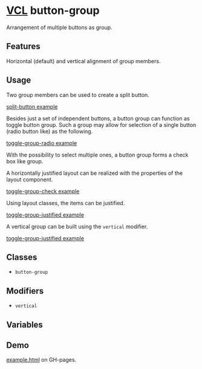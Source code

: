 # [VCL](https://vcl.github.io/) button-group

Arrangement of multiple buttons as group.

## Features

Horizontal (default) and vertical alignment of group members.

## Usage

Two group members can be used to create a split button.

[split-button example](/demo/example-split-button.html)

Besides just a set of independent buttons, a button group can function as
toggle button group.
Such a group may allow for selection of a single button (radio button like)
as the following.

[toggle-group-radio example](/demo/example-toggle-group-radio.html)

With the possibility to select multiple ones, a button group forms a
check box like group.

A horizontally justified layout can be realized with the properties of the
layout component.

[toggle-group-check example](/demo/example-toggle-group-check.html)

Using layout classes, the items can be justified.

[toggle-group-justified example](/demo/example-toggle-group-justified.html)

A vertical group can be built using the `vertical` modifier.

[toggle-group-justified example](/demo/example-vertical-group.html)

## Classes

- `button-group`

## Modifiers

- `vertical`

## Variables

## Demo

[example.html](/demo/example.html) on GH-pages.
